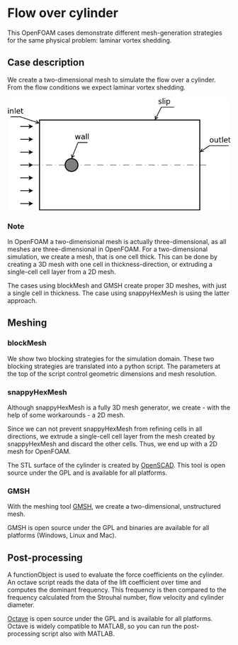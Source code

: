 # Flow over cylinder

This OpenFOAM cases demonstrate different mesh-generation strategies for 
the same physical problem: laminar vortex shedding.

## Case description

We create a two-dimensional mesh to simulate the flow over a cylinder. From the 
flow conditions we expect laminar vortex shedding.

![Our simulation domain](karmanVortexStreetSimulationDomain.png)


### Note

In OpenFOAM a two-dimensional mesh is actually three-dimensional, as all 
meshes are three-dimensional in OpenFOAM. For a two-dimensional simulation, 
we create a mesh, that is one cell thick. This can be done by creating a 
3D mesh with one cell in thickness-direction, or extruding a single-cell cell 
layer from a 2D mesh.

The cases using blockMesh and GMSH create proper 3D meshes, with just a single 
cell in thickness. The case using snappyHexMesh is using the latter approach.


## Meshing

### blockMesh

We show two blocking strategies for the simulation domain. These two blocking 
strategies are translated into a python script. The parameters at the top of 
the script control geometric dimensions and mesh resolution.


### snappyHexMesh

Although snappyHexMesh is a fully 3D mesh generator, we create - with the help 
of some workarounds - a 2D mesh.

Since we can not prevent snappyHexMesh from refining cells in all directions, 
we extrude a single-cell cell layer from the mesh created by snappyHexMesh and 
discard the other cells. Thus, we end up with a 2D mesh for OpenFOAM.

The STL surface of the cylinder is created by 
[OpenSCAD](https://github.com/openscad/openscad). This tool is open source under 
the GPL and is available for all platforms.


### GMSH

With the meshing tool [GMSH](http://gmsh.info/), we create a two-dimensional, 
unstructured mesh.

GMSH is open source under the GPL and binaries are available for all platforms 
(Windows, Linux and Mac).


## Post-processing

A functionObject is used to evaluate the force coefficients on the cylinder. 
An octave script reads the data of the lift coefficient over time and computes 
the dominant frequency. This frequency is then compared to the frequency 
calculated from the Strouhal number, flow velocity and cylinder diameter.

[Octave](https://www.gnu.org/software/octave/) is open source under the GPL and 
is available for all platforms. Octave is widely compatible to MATLAB, so you 
can run the post-processing script also with MATLAB.


